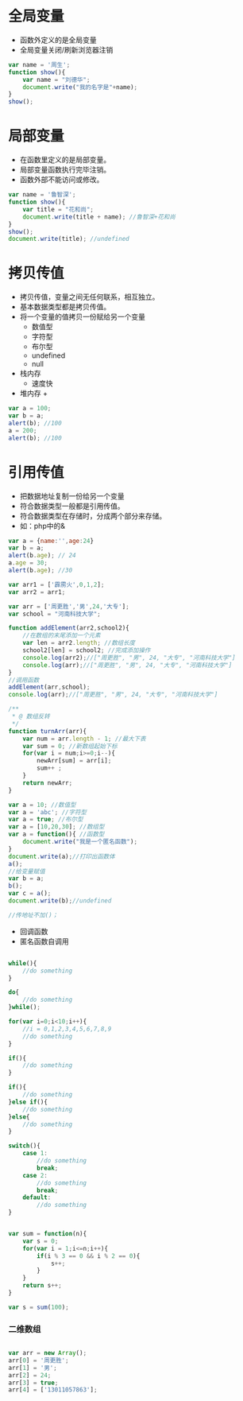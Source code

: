 # 全局变量
- 函数外定义的是全局变量
- 全局变量关闭/刷新浏览器注销
```javascript
var name = '周生';
function show(){
    var name = "刘德华";
    document.write("我的名字是"+name);
}
show();
```

# 局部变量
- 在函数里定义的是局部变量。
- 局部变量函数执行完毕注销。
- 函数外部不能访问或修改。

```javascript
var name = '鲁智深';
function show(){
    var title = "花和尚";
    document.write(title + name); //鲁智深+花和尚
}
show(); 
document.write(title); //undefined
```

# 拷贝传值
- 拷贝传值，变量之间无任何联系，相互独立。
- 基本数据类型都是拷贝传值。
- 将一个变量的值拷贝一份赋给另一个变量
    + 数值型
    + 字符型
    + 布尔型
    + undefined
    + null
- 栈内存
    + 速度快
- 堆内存 
    + 

```javascript
var a = 100;
var b = a;
alert(b); //100
a = 200;
alert(b); //100
```

# 引用传值
- 把数据地址复制一份给另一个变量
- 符合数据类型一般都是引用传值。
- 符合数据类型在存储时，分成两个部分来存储。
- 如：php中的&

```javascript
var a = {name:'',age:24}
var b = a;
alert(b.age); // 24
a.age = 30;
alert(b.age); //30
```

```javascript
var arr1 = ['霹雳火',0,1,2];
var arr2 = arr1;
```

```javascript
var arr = ['周更胜','男',24,'大专'];
var school = "河南科技大学";

function addElement(arr2,school2){
    //在数组的末尾添加一个元素
    var len = arr2.length; //数组长度
    school2[len] = school2; //完成添加操作
    console.log(arr2);//["周更胜", "男", 24, "大专", "河南科技大学"]
    console.log(arr);//["周更胜", "男", 24, "大专", "河南科技大学"]
}
//调用函数
addElement(arr,school);
console.log(arr);//["周更胜", "男", 24, "大专", "河南科技大学"]
```

```javascript
/**
 * @ 数组反转
 */
function turnArr(arr){
    var num = arr.length - 1; //最大下表
    var sum = 0; //新数组起始下标
    for(var i = num;i>=0;i--){
        newArr[sum] = arr[i];
        sum++ ;
    }
    return newArr;
}
```

```javascript
var a = 10; //数值型
var a = 'abc'; //字符型
var a = true; //布尔型
var a = [10,20,30]; //数组型
var a = function(){ //函数型
    document.write("我是一个匿名函数");
}
document.write(a);//打印出函数体
a();
//给变量赋值
var b = a;
b();
var c = a();
document.write(b);//undefined

//传地址不加()；
```

- 回调函数
- 匿名函数自调用


```javascript

while(){
    //do something
}

do{
    //do something
}while();

for(var i=0;i<10;i++){
    //i = 0,1,2,3,4,5,6,7,8,9
    //do something  
}

if(){
    //do something
}

if(){
    //do something
}else if(){
    //do something
}else{
    //do something
}

switch(){
    case 1:
        //do something
        break;
    case 2:
        //do something
        break;
    default:
        //do something
}

```


```javascript

var sum = function(n){
    var s = 0;
    for(var i = 1;i<=n;i++){
        if(i % 3 == 0 && i % 2 == 0){
            s++;
        }
    }
    return s++;
}

var s = sum(100);

```

### 二维数组

```javascript

var arr = new Array();
arr[0] = '周更胜';
arr[1] = '男';
arr[2] = 24;
arr[3] = true;
arr[4] = ['13011057863'];


```

